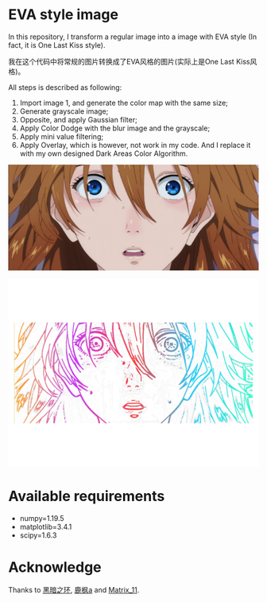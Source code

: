 # EVA style image

In this repository, I transform a regular image into a image with EVA style (In fact, it is One Last Kiss style). 

我在这个代码中将常规的图片转换成了EVA风格的图片(实际上是One Last Kiss风格)。

All steps is described as following:
1. Import image 1, and generate the color map with the same size;
2. Generate grayscale image;
3. Opposite, and apply Gaussian filter;
4. Apply Color Dodge with the blur image and the grayscale;
5. Apply mini value filtering;
6. Apply Overlay, which is however, not work in my code. And I replace it with my own designed Dark Areas Color Algorithm. 

![Original image](https://github.com/LeonardLi98/EVA_style/raw/main/img/Asuka.jpg)

![Result](https://github.com/LeonardLi98/EVA_style/raw/main/img/result.jpg)

# Available requirements

- numpy=1.19.5
- matplotlib=3.4.1
- scipy=1.6.3

# Acknowledge

Thanks to [黑暗之环](https://www.bilibili.com/video/BV1Uf4y1n7zK), [鹿枫a](https://space.bilibili.com/29121574) and [
Matrix_11](https://blog.csdn.net/matrix_space/category_9263542_3.html).